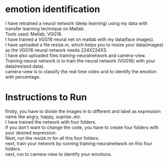 # emotion identification <br/>
I have retrained a neural network (deep learning) using my data with transfer learning technique on Matlab.<br/>
Tools used: Matlab, VGG16. <br/>
I have trained a VGG16 neural net on matlab with my data(face images).<br/>
I have uploaded a file resize.m, which helps you to resize your data(images) as the VGG16 neural network needs 224X224X3.<br/>
I have also uploaded files training-neuralnetwork and camera-view.<br/>
Training-neural network is to train the neural network (VGG16) with your data(resized data).<br/>
camera-view is to classify the real time video and to identify the emotion with percentage.<br/>

# Instructions to Run  <br/>

firstly, you have to divide the images in to different and label as expression name like angry, happy, suprise..etc. <br/>
I have trained the network with four folders.<br/>
If you don't want to change the code, you have to create four folders with your desired expression.<br/>
Next, run the resize.m for all this four folders.<br/>
next, train your network by running training-neuralnetwork on this four folders.<br/>
next, run to camera-view to identify your emotions.<br/>
